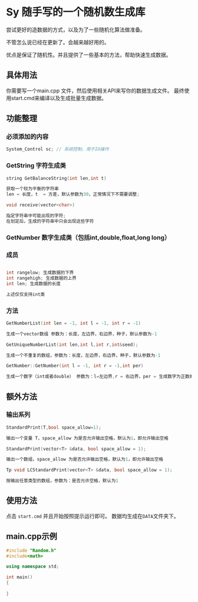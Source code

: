 # Sy 随手写的一个随机数生成库

尝试更好的造数据的方式，以及为了一些随机化算法做准备。

不管怎么说已经在更新了。会越来越好用的。

优点是保证了随机性。并且提供了一些基本的方法，帮助快速生成数据。

## 具体用法

你需要写一个main.cpp 文件，然后使用相关API来写你的数据生成文件。
最终使用start.cmd来编译以及生成批量生成数据。

## 功能整理

### 必须添加的内容

```cpp
System_Control sc; // 系统控制，用于IO操作
```

### GetString 字符生成类

```cpp
string GetBalanceString(int len,int t)

获取一个较为平衡的字符串
len = 长度，t  = 方差，默认参数为30，正常情况下不需要调整;

void receive(vector<char>) 

指定字符串中可能出现的字符;
在划定后，生成的字符串中只会出现这些字符

```

### GetNumber 数字生成类（包括int,double,float,long long）

### 成员

```cpp

int rangelow; 生成数据的下界
int rangehigh; 生成数据的上界
int len; 生成数据的长度

上述仅仅支持int类
```

### 方法

```cpp
GetNumberList(int len = -1, int l = -1, int r = -1)

生成一个vector数组 参数为：长度，左边界，右边界，种子，默认参数为-1

GetUniqueNumberList(int len,int l,int r,int&seed);

生成一个不重复的数组，参数为：长度，左边界，右边界，种子，默认参数为-1

GetNumber::GetNumber(int l = -1, int r = -1,int per)

生成一个数字（int或者double） 参数为：l=左边界,r = 右边界，per = 生成数字为正数的概率，默认参数为 1 ，即100%生成正数。
```

## 额外方法

### 输出系列

```cpp
StandardPrint(T,bool space_allow=1);

输出一个变量 T，space_allow 为是否允许输出空格，默认为1，即允许输出空格

StandardPrint(vector<T> &data, bool space_allow = 1);

输出一个数组，space_allow 为是否允许输出空格，默认为1，即允许输出空格

Tp void LCStandardPrint(vector<T> &data, bool space_allow = 1);

按输出任意类型的数组，参数为：是否允许空格，默认为1
```

## 使用方法

点击 `start.cmd` 并且开始按照提示运行即可。
数据均生成在`DATA`文件夹下。

## main.cpp示例

```cpp
#include "Random.h"
#include<math>

using namespace std;

int main()
{
    
}
```
